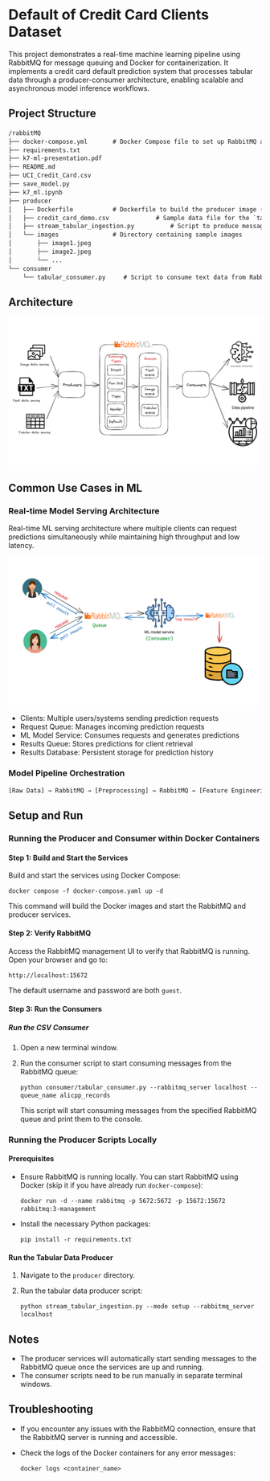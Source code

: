 # Default of Credit Card Clients Dataset

This project demonstrates a real-time machine learning pipeline using RabbitMQ for message queuing and Docker for containerization. It implements a credit card default prediction system that processes tabular data through a producer-consumer architecture, enabling scalable and asynchronous model inference workflows.

## Project Structure

```txt
/rabbitMQ
├── docker-compose.yml       # Docker Compose file to set up RabbitMQ and producer services
├── requirements.txt 
├── k7-ml-presentation.pdf  
├── README.md
├── UCI_Credit_Card.csv
├── save_model.py  
├── k7_ml.ipynb     
├── producer
│   ├── Dockerfile           # Dockerfile to build the producer image (for tabular data only)
│   ├── credit_card_demo.csv             # Sample data file for the `tabular` producer
│   ├── stream_tabular_ingestion.py          # Script to produce messages to RabbitMQ
│   └── images               # Directory containing sample images
│       ├── image1.jpeg
│       ├── image2.jpeg
│       └── ...
└── consumer
    └── tabular_consumer.py     # Script to consume text data from RabbitMQ
```

## Architecture
![overview-architecture](assets/overview-architecture.png)

## Common Use Cases in ML

### Real-time Model Serving Architecture

Real-time ML serving architecture where multiple clients can request predictions simultaneously while maintaining high throughput and low latency.

![realtime-serving](assets/stream-serving.png)

- Clients: Multiple users/systems sending prediction requests
- Request Queue: Manages incoming prediction requests
- ML Model Service: Consumes requests and generates predictions
- Results Queue: Stores predictions for client retrieval
- Results Database: Persistent storage for prediction history

### Model Pipeline Orchestration

```txt
[Raw Data] → RabbitMQ → [Preprocessing] → RabbitMQ → [Feature Engineering] → RabbitMQ → [Model Inference]
```

## Setup and Run

### Running the Producer and Consumer within Docker Containers

#### Step 1: Build and Start the Services


Build and start the services using Docker Compose:

   ```shell
   docker compose -f docker-compose.yaml up -d
   ```

   This command will build the Docker images and start the RabbitMQ and producer services.

#### Step 2: Verify RabbitMQ

Access the RabbitMQ management UI to verify that RabbitMQ is running. Open your browser and go to:

   ```txt
   http://localhost:15672
   ```

   The default username and password are both `guest`.

#### Step 3: Run the Consumers

##### Run the CSV Consumer

1. Open a new terminal window.

2. Run the consumer script to start consuming messages from the RabbitMQ queue:

   ```shell
   python consumer/tabular_consumer.py --rabbitmq_server localhost --queue_name alicpp_records
   ```

   This script will start consuming messages from the specified RabbitMQ queue and print them to the console.

### Running the Producer Scripts Locally

#### Prerequisites

- Ensure RabbitMQ is running locally. You can start RabbitMQ using Docker (skip it if you have already run `docker-compose`):

  ```shell
  docker run -d --name rabbitmq -p 5672:5672 -p 15672:15672 rabbitmq:3-management
  ```

- Install the necessary Python packages:

  ```shell
  pip install -r requirements.txt
  ```

#### Run the Tabular Data Producer

1. Navigate to the `producer` directory.

2. Run the tabular data producer script:

   ```shell
   python stream_tabular_ingestion.py --mode setup --rabbitmq_server localhost
   ```
## Notes

- The producer services will automatically start sending messages to the RabbitMQ queue once the services are up and running.
- The consumer scripts need to be run manually in separate terminal windows.

## Troubleshooting

- If you encounter any issues with the RabbitMQ connection, ensure that the RabbitMQ server is running and accessible.
- Check the logs of the Docker containers for any error messages:

  ```shell
  docker logs <container_name>
  ```
